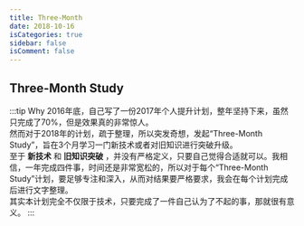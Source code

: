 ```yaml
---
title: Three-Month
date: 2018-10-16
isCategories: true
sidebar: false
isComment: false
---
```


## Three-Month Study

:::tip Why
2016年底，自己写了一份2017年个人提升计划，整年坚持下来，虽然只完成了70%，但是效果真的非常惊人。<br>
然而对于2018年的计划，疏于整理，所以突发奇想，发起“Three-Month Study”，旨在3个月学习一门新技术或者对旧知识进行突破升级。<br>
至于 **新技术** 和 **旧知识突破** ，并没有严格定义，只要自己觉得合适就可以。我相信，一年完成四件事，时间还是非常宽松的，所以对于每个“Three-Month Study”计划，要足够专注和深入，从而对结果要严格要求，我会在每个计划完成后进行文字整理。<br>
其实本计划完全不仅限于技术，只要完成了一件自己认为了不起的事，那就很有意义。
:::